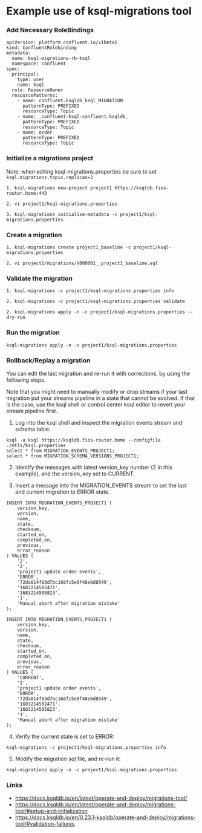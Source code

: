 # Example use of ksql-migrations tool

### Add Necessary RoleBindings 
```
apiVersion: platform.confluent.io/v1beta1
kind: ConfluentRolebinding
metadata:
  name: ksql-migrations-rb-ksql
  namespace: confluent
spec:
  principal:
    type: user
    name: ksql
  role: ResourceOwner
  resourcePatterns:
    - name: confluent.ksqldb_ksql_MIGRATION
      patternType: PREFIXED
      resourceType: Topic
    - name: _confluent-ksql-confluent.ksqldb_
      patternType: PREFIXED
      resourceType: Topic
    - name: order
      patternType: PREFIXED
      resourceType: Topic
 ```

### Initialize a migrations project
Note: when editing ksql-migrations.properties be sure to set `ksql.migrations.topic.replicas=3`
```
1. ksql-migrations new-project project1 https://ksqldb.fios-router.home:443

2. vi project1/ksql-migrations.properties

3. ksql-migrations initialize-metadata -c project1/ksql-migrations.properties
```

### Create a migration
```
1. ksql-migrations create project1_baseline -c project1/ksql-migrations.properties

2. vi project1/migrations/V000001__project1_baseline.sql
```

### Validate the migration
```
1. ksql-migrations -c project1/ksql-migrations.properties info

2. ksql-migrations -c project1/ksql-migrations.properties validate

2. ksql-migrations apply -n -c project1/ksql-migrations.properties --dry-run
```

### Run the migration
```
ksql-migrations apply -n -c project1/ksql-migrations.properties
```

### Rollback/Replay a migration
You can edit the last migration and re-run it with corrections, by using the following steps. 

Note that you might need to manually modify or drop streams if your last migration put your streams pipeline in a state that cannot be evolved.  If that is the case, use the ksql shell or control center ksql editor to revert your stream pipeline first.

1. Log into the ksql shell and inspect the migration events stream and schema table:
```
ksql -u ksql https://ksqldb.fios-router.home --configfile ./mtls/ksql.properties
select * from MIGRATION_EVENTS_PROJECT1;
select * from MIGRATION_SCHEMA_VERSIONS_PROJECT1;
```
2. Identify the messages with latest version_key number (2 in this example), and the version_key set to CURRENT.

3. Insert a message into the MIGRATION_EVENTS stream to set the last and current migration to ERROR state.
```
INSERT INTO MIGRATION_EVENTS_PROJECT1 (
    version_key, 
    version, 
    name, 
    state, 
    checksum, 
    started_on, 
    completed_on, 
    previous, 
    error_reason
) VALUES (
    '2',
    '2',
    'project1 update order events',
    'ERROR',
    '72da014f03d7bc168fc5e0f48e6d8549',
    '1683214502471',
    '1683214505823',
    '1',
    'Manual abort after migration mistake'
);

INSERT INTO MIGRATION_EVENTS_PROJECT1 (
    version_key, 
    version, 
    name, 
    state, 
    checksum, 
    started_on, 
    completed_on, 
    previous, 
    error_reason
) VALUES (
    'CURRENT',
    '2',
    'project1 update order events',
    'ERROR',
    '72da014f03d7bc168fc5e0f48e6d8549',
    '1683214502471',
    '1683214505823',
    '1',
    'Manual abort after migration mistake'
);
```
4. Verify the current state is set to ERROR:
```
ksql-migrations -c project1/ksql-migrations.properties info
```
5. Modify the migration sql file, and re-run it:
```
ksql-migrations apply -n -c project1/ksql-migrations.properties
```

### Links
- https://docs.ksqldb.io/en/latest/operate-and-deploy/migrations-tool/
- https://docs.ksqldb.io/en/latest/operate-and-deploy/migrations-tool/#setup-and-initialization
- https://docs.ksqldb.io/en/0.23.1-ksqldb/operate-and-deploy/migrations-tool/#validation-failures